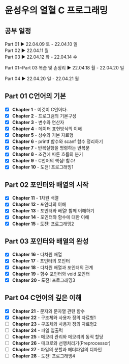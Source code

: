 # 윤성우의 열혈 C 프로그래밍

## 공부 일정

Part 01 ▶ 22.04.09 토 - 22.04.10 일   
Part 02 ▶ 22.04.11 월  
Part 03 ▶ 22.04.12 화 - 22.04.14 수

Part 01~Part 03 복습 및 손정리 ▶ 22.04.18 월 - 22.04.20 일   

Part 04 ▶ 22.04.20 일 - 22.04.21 월 

## Part 01 C언어의 기본

- [X] <b>Chapter 1</b> - 이것이 C언어다.
- [X] <b>Chapter 2</b> - 프로그램의 기본구성
- [X] <b>Chapter 3</b> - 변수와 연산자
- [X] <b>Chapter 4</b> - 데이터 표현방식의 이해
- [X] <b>Chapter 5</b> - 상수와 기본 자료형
- [X] <b>Chapter 6</b> - printf 함수와 scanf 함수 정리하기
- [X] <b>Chapter 7</b> - 반복실행을 명령하는 반복문
- [X] <b>Chapter 8</b> - 조건에 따른 흐름의 분기 
- [X] <b>Chapter 9</b> - C언어의 핵심! 함수!
- [X] <b>Chapter 10</b> - 도전! 프로그래밍1
 
## Part 02 포인터와 배열의 시작

- [X] <b>Chapter 11</b> - 1차원 배열
- [X] <b>Chapter 12</b> - 포인터의 이해
- [X] <b>Chapter 13</b> - 포인터와 배열! 함께 이해하기
- [X] <b>Chapter 14</b> - 포인터와 함수에 대한 이해
- [X] <b>Chapter 15</b> - 도전! 프로그래밍2

## Part 03 포인터와 배열의 완성

- [X] <b>Chapter 16</b> - 다차원 배열
- [X] <b>Chapter 17</b> - 포인터의 포인터
- [X] <b>Chapter 18</b> - 다차원 배열과 포인터의 관계
- [X] <b>Chapter 19</b> - 함수 포인터와 void 포인터
- [X] <b>Chapter 20</b> - 도전! 프로그래밍3

## Part 04 C언어의 깊은 이해

- [X] <b>Chapter 21</b> - 문자와 문자열 관련 함수
- [X] <b>Chapter 22</b> - 구조체와 사용자 정의 자료형1
- [ ] <b>Chapter 23</b> - 구조체와 사용자 정의 자료형2
- [ ] <b>Chapter 24</b> - 파일 입출력
- [ ] <b>Chapter 25</b> - 메모리 관리와 메모리의 동적 할당
- [ ] <b>Chapter 26</b> - 매크로와 선행처리기(Preprocessor)
- [ ] <b>Chapter 27</b> - 파일의 분할과 헤더파일의 디자인
- [ ] <b>Chapter 28</b> - 도전! 프로그래밍4
